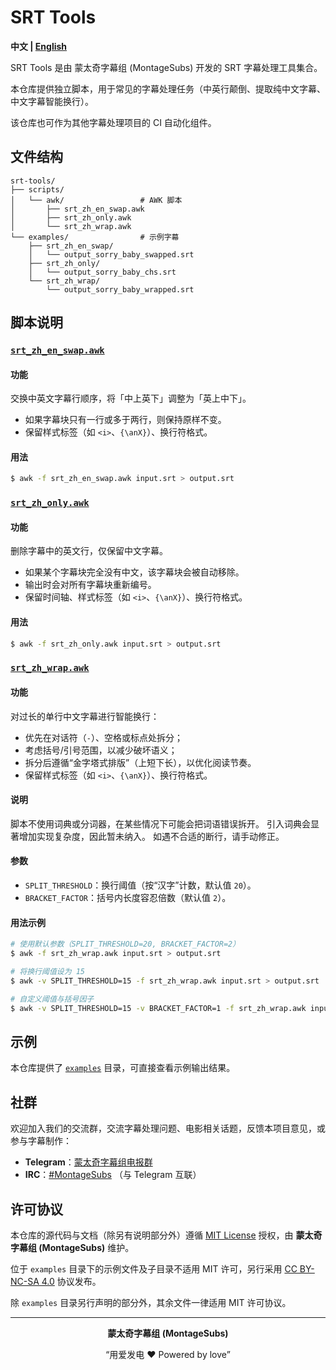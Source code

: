# SRT Tools

**中文 | [English](./README.en.md)**

SRT Tools 是由 蒙太奇字幕组 (MontageSubs) 开发的 SRT 字幕处理工具集合。

本仓库提供独立脚本，用于常见的字幕处理任务（中英行颠倒、提取纯中文字幕、中文字幕智能换行）。

该仓库也可作为其他字幕处理项目的 CI 自动化组件。


## 文件结构

```
srt-tools/
├── scripts/
│   └── awk/                 # AWK 脚本
│       ├── srt_zh_en_swap.awk
│       ├── srt_zh_only.awk
│       └── srt_zh_wrap.awk
└── examples/                # 示例字幕
    ├── srt_zh_en_swap/
    │   └── output_sorry_baby_swapped.srt
    ├── srt_zh_only/
    │   └── output_sorry_baby_chs.srt
    └── srt_zh_wrap/
        └── output_sorry_baby_wrapped.srt
```



## 脚本说明

### [`srt_zh_en_swap.awk`](scripts/awk/srt_zh_en_swap.awk)

#### 功能
交换中英文字幕行顺序，将「中上英下」调整为「英上中下」。
- 如果字幕块只有一行或多于两行，则保持原样不变。
- 保留样式标签（如 `<i>`、`{\anX}`）、换行符格式。

#### 用法
```bash
$ awk -f srt_zh_en_swap.awk input.srt > output.srt
```


### [`srt_zh_only.awk`](scripts/awk/srt_zh_only.awk)

#### 功能
删除字幕中的英文行，仅保留中文字幕。
- 如果某个字幕块完全没有中文，该字幕块会被自动移除。
- 输出时会对所有字幕块重新编号。
- 保留时间轴、样式标签（如 `<i>`、`{\anX}`）、换行符格式。

#### 用法
```bash
$ awk -f srt_zh_only.awk input.srt > output.srt
```


### [`srt_zh_wrap.awk`](scripts/awk/srt_zh_wrap.awk)

#### 功能
对过长的单行中文字幕进行智能换行：
- 优先在对话符（`-`）、空格或标点处拆分；
- 考虑括号/引号范围，以减少破坏语义；
- 拆分后遵循“金字塔式排版”（上短下长），以优化阅读节奏。
- 保留样式标签（如 `<i>`、`{\anX}`）、换行符格式。

#### 说明
脚本不使用词典或分词器，在某些情况下可能会把词语错误拆开。
引入词典会显著增加实现复杂度，因此暂未纳入。
如遇不合适的断行，请手动修正。

#### 参数
- `SPLIT_THRESHOLD`：换行阈值（按“汉字”计数，默认值 `20`）。
- `BRACKET_FACTOR`：括号内长度容忍倍数（默认值 `2`）。

#### 用法示例
```bash
# 使用默认参数（SPLIT_THRESHOLD=20, BRACKET_FACTOR=2）
$ awk -f srt_zh_wrap.awk input.srt > output.srt

# 将换行阈值设为 15
$ awk -v SPLIT_THRESHOLD=15 -f srt_zh_wrap.awk input.srt > output.srt

# 自定义阈值与括号因子
$ awk -v SPLIT_THRESHOLD=15 -v BRACKET_FACTOR=1 -f srt_zh_wrap.awk input.srt > output.srt
```


## 示例

本仓库提供了 [`examples`](./examples/) 目录，可直接查看示例输出结果。



## 社群

欢迎加入我们的交流群，交流字幕处理问题、电影相关话题，反馈本项目意见，或参与字幕制作：

- **Telegram**：[蒙太奇字幕组电报群](https://t.me/+HCWwtDjbTBNlM2M5)
- **IRC**：[#MontageSubs](https://web.libera.chat/#MontageSubs) （与 Telegram 互联）



## 许可协议

本仓库的源代码与文档（除另有说明部分外）遵循 [MIT License](./LICENSE) 授权，由 **蒙太奇字幕组 (MontageSubs)** 维护。

位于 `examples` 目录下的示例文件及子目录不适用 MIT 许可，另行采用 [CC BY-NC-SA 4.0](./examples/LICENSE) 协议发布。

除 `examples` 目录另行声明的部分外，其余文件一律适用 MIT 许可协议。


---

<div align="center">

**蒙太奇字幕组 (MontageSubs)**

“用爱发电 ❤️ Powered by love”

</div>
